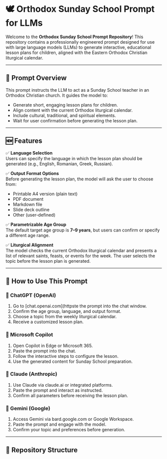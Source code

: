 # 🕊️ Orthodox Sunday School Prompt for LLMs

Welcome to the **Orthodox Sunday School Prompt Repository**! This repository contains a professionally engineered prompt designed for use with large language models (LLMs) to generate interactive, educational lesson plans for children, aligned with the Eastern Orthodox Christian liturgical calendar.

---

## 📌 Prompt Overview

This prompt instructs the LLM to act as a Sunday School teacher in an Orthodox Christian church. It guides the model to:

- Generate short, engaging lesson plans for children.
- Align content with the current Orthodox liturgical calendar.
- Include cultural, traditional, and spiritual elements.
- Wait for user confirmation before generating the lesson plan.

---

## 🆕 Features

✅ **Language Selection**  
Users can specify the language in which the lesson plan should be generated (e.g., English, Romanian, Greek, Russian).

✅ **Output Format Options**  
Before generating the lesson plan, the model will ask the user to choose from:
- Printable A4 version (plain text)
- PDF document
- Markdown file
- Slide deck outline
- Other (user-defined)

✅ **Parametrizable Age Group**  
The default target age group is **7–9 years**, but users can confirm or specify a different age range.

✅ **Liturgical Alignment**  
The model checks the current Orthodox liturgical calendar and presents a list of relevant saints, feasts, or events for the week. The user selects the topic before the lesson plan is generated.

---

## 🚀 How to Use This Prompt

### 🧠 ChatGPT (OpenAI)
1. Go to [chat.openai.com](httpste the prompt into the chat window.
3. Confirm the age group, language, and output format.
4. Choose a topic from the weekly liturgical calendar.
5. Receive a customized lesson plan.

### 🧠 Microsoft Copilot
1. Open Copilot in Edge or Microsoft 365.
2. Paste the prompt into the chat.
3. Follow the interactive steps to configure the lesson.
4. Use the generated content for Sunday School preparation.

### 🧠 Claude (Anthropic)
1. Use Claude via claude.ai or integrated platforms.
2. Paste the prompt and interact as instructed.
3. Confirm all parameters before receiving the lesson plan.

### 🧠 Gemini (Google)
1. Access Gemini via bard.google.com or Google Workspace.
2. Paste the prompt and engage with the model.
3. Confirm your topic and preferences before generation.

---

## 📂 Repository Structure

